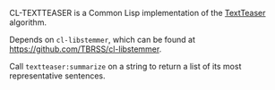 CL-TEXTTEASER is a Common Lisp implementation of the [TextTeaser][]
algorithm.

Depends on `cl-libstemmer`, which can be found at
https://github.com/TBRSS/cl-libstemmer.

Call `textteaser:summarize` on a string to return a list of its most
representative sentences.

[TextTeaser]: https://github.com/MojoJolo/textteaser

